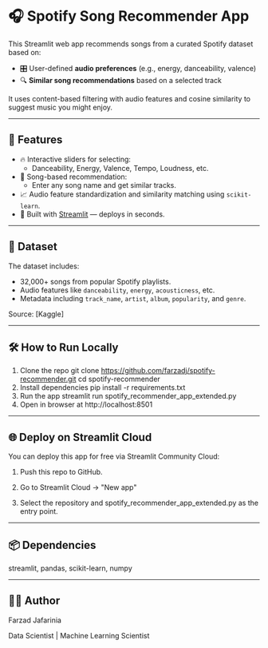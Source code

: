 # 🎧 Spotify Song Recommender App

This Streamlit web app recommends songs from a curated Spotify dataset based on:
- 🎛️ User-defined **audio preferences** (e.g., energy, danceability, valence)
- 🔍 **Similar song recommendations** based on a selected track

It uses content-based filtering with audio features and cosine similarity to suggest music you might enjoy.

---
## 🚀 Features

- 🔥 Interactive sliders for selecting:
  - Danceability, Energy, Valence, Tempo, Loudness, etc.
- 🎵 Song-based recommendation:
  - Enter any song name and get similar tracks.
- 📈 Audio feature standardization and similarity matching using `scikit-learn`.
- 🎨 Built with [Streamlit](https://streamlit.io) — deploys in seconds.

---
## 📁 Dataset

The dataset includes:
- 32,000+ songs from popular Spotify playlists.
- Audio features like `danceability`, `energy`, `acousticness`, etc.
- Metadata including `track_name`, `artist`, `album`, `popularity`, and `genre`.

Source: [Kaggle]

---
## 🛠 How to Run Locally

1. Clone the repo
   git clone https://github.com/farzadj/spotify-recommender.git
   cd spotify-recommender
2. Install dependencies
   pip install -r requirements.txt   
3. Run the app
   streamlit run spotify_recommender_app_extended.py   
4. Open in browser at http://localhost:8501

---
## 🌐 Deploy on Streamlit Cloud

You can deploy this app for free via Streamlit Community Cloud:

1. Push this repo to GitHub.

2. Go to Streamlit Cloud → "New app"

3. Select the repository and spotify_recommender_app_extended.py as the entry point.

---
## 📦 Dependencies
streamlit, pandas, scikit-learn, numpy

---
## 🙋‍♂️ Author
Farzad Jafarinia

Data Scientist | Machine Learning Scientist
